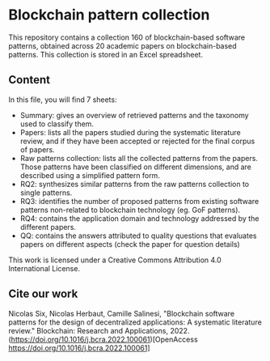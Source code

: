 # Blockchain pattern collection

This repository contains a collection 160 of blockchain-based software patterns, obtained across 20 academic papers on blockchain-based patterns.
This collection is stored in an Excel spreadsheet.

## Content

In this file, you will find 7 sheets:
- Summary: gives an overview of retrieved patterns and the taxonomy used to classify them.
- Papers: lists all the papers studied during the systematic literature review, and if they have been accepted or rejected for the final corpus of papers.
- Raw patterns collection: lists all the collected patterns from the papers. Those patterns have been classified on different dimensions, and are described using a simplified pattern form.
- RQ2: synthesizes similar patterns from the raw patterns collection to single patterns. 
- RQ3: identifies the number of proposed patterns from existing software patterns non-related to blockchain technology (eg. GoF patterns).
- RQ4: contains the application domain and technology addressed by the different papers.
- QQ: contains the answers attributed to quality questions that evaluates papers on different aspects (check the paper for question details)

This work is licensed under a Creative Commons Attribution 4.0 International License.

## Cite our work

Nicolas Six, Nicolas Herbaut, Camille Salinesi, "Blockchain software patterns for the design of decentralized applications: A systematic literature review." Blockchain: Research and Applications, 2022. (https://doi.org/10.1016/j.bcra.2022.100061)[OpenAccess https://doi.org/10.1016/j.bcra.2022.100061]

